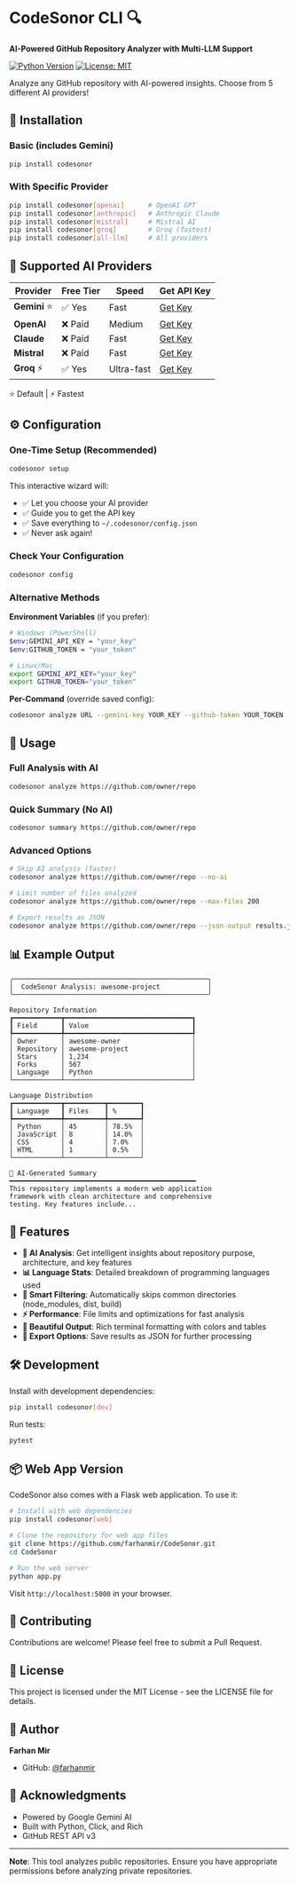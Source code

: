 # CodeSonor CLI 🔍

**AI-Powered GitHub Repository Analyzer with Multi-LLM Support**

[![Python Version](https://img.shields.io/badge/python-3.9+-blue.svg)](https://www.python.org/downloads/)
[![License: MIT](https://img.shields.io/badge/License-MIT-yellow.svg)](https://opensource.org/licenses/MIT)

Analyze any GitHub repository with AI-powered insights. Choose from 5 different AI providers!

## 🚀 Installation

### Basic (includes Gemini)
```bash
pip install codesonor
```

### With Specific Provider
```bash
pip install codesonor[openai]      # OpenAI GPT
pip install codesonor[anthropic]   # Anthropic Claude
pip install codesonor[mistral]     # Mistral AI
pip install codesonor[groq]        # Groq (fastest)
pip install codesonor[all-llm]     # All providers
```

## 🤖 Supported AI Providers

| Provider | Free Tier | Speed | Get API Key |
|----------|-----------|-------|-------------|
| **Gemini** ⭐ | ✅ Yes | Fast | [Get Key](https://aistudio.google.com/app/apikey) |
| **OpenAI** | ❌ Paid | Medium | [Get Key](https://platform.openai.com/api-keys) |
| **Claude** | ❌ Paid | Fast | [Get Key](https://console.anthropic.com/settings/keys) |
| **Mistral** | ❌ Paid | Fast | [Get Key](https://console.mistral.ai/api-keys/) |
| **Groq** ⚡ | ✅ Yes | Ultra-fast | [Get Key](https://console.groq.com/keys) |

⭐ Default | ⚡ Fastest

## ⚙️ Configuration

### One-Time Setup (Recommended)
```bash
codesonor setup
```
This interactive wizard will:
- ✅ Let you choose your AI provider
- ✅ Guide you to get the API key  
- ✅ Save everything to `~/.codesonor/config.json`
- ✅ Never ask again!

### Check Your Configuration
```bash
codesonor config
```

### Alternative Methods

**Environment Variables** (if you prefer):
```bash
# Windows (PowerShell)
$env:GEMINI_API_KEY = "your_key"
$env:GITHUB_TOKEN = "your_token"

# Linux/Mac
export GEMINI_API_KEY="your_key"
export GITHUB_TOKEN="your_token"
```

**Per-Command** (override saved config):
```bash
codesonor analyze URL --gemini-key YOUR_KEY --github-token YOUR_TOKEN
```

## 📖 Usage

### Full Analysis with AI
```bash
codesonor analyze https://github.com/owner/repo
```

### Quick Summary (No AI)
```bash
codesonor summary https://github.com/owner/repo
```

### Advanced Options
```bash
# Skip AI analysis (faster)
codesonor analyze https://github.com/owner/repo --no-ai

# Limit number of files analyzed
codesonor analyze https://github.com/owner/repo --max-files 200

# Export results as JSON
codesonor analyze https://github.com/owner/repo --json-output results.json
```

## 📊 Example Output

```
╭─────────────────────────────────────────────────╮
│  CodeSonor Analysis: awesome-project            │
╰─────────────────────────────────────────────────╯

Repository Information
┏━━━━━━━━━━━━┳━━━━━━━━━━━━━━━━━━━━━━━━━━━━━━━━┓
┃ Field      ┃ Value                          ┃
┡━━━━━━━━━━━━╇━━━━━━━━━━━━━━━━━━━━━━━━━━━━━━━━┩
│ Owner      │ awesome-owner                  │
│ Repository │ awesome-project                │
│ Stars      │ 1,234                          │
│ Forks      │ 567                            │
│ Language   │ Python                         │
└────────────┴────────────────────────────────┘

Language Distribution
┏━━━━━━━━━━━━┳━━━━━━━━━━┳━━━━━━━━┓
┃ Language   ┃ Files    ┃ %      ┃
┡━━━━━━━━━━━━╇━━━━━━━━━━╇━━━━━━━━┩
│ Python     │ 45       │ 78.5%  │
│ JavaScript │ 8        │ 14.0%  │
│ CSS        │ 4        │ 7.0%   │
│ HTML       │ 1        │ 0.5%   │
└────────────┴──────────┴────────┘

🤖 AI-Generated Summary
━━━━━━━━━━━━━━━━━━━━━━━━━━━━━━━━━━━━━━━━━━━━━━━
This repository implements a modern web application
framework with clean architecture and comprehensive
testing. Key features include...
```

## 🎯 Features

- **🤖 AI Analysis**: Get intelligent insights about repository purpose, architecture, and key features
- **📊 Language Stats**: Detailed breakdown of programming languages used
- **📁 Smart Filtering**: Automatically skips common directories (node_modules, dist, build)
- **⚡ Performance**: File limits and optimizations for fast analysis
- **🎨 Beautiful Output**: Rich terminal formatting with colors and tables
- **💾 Export Options**: Save results as JSON for further processing

## 🛠️ Development

Install with development dependencies:
```bash
pip install codesonor[dev]
```

Run tests:
```bash
pytest
```

## 📦 Web App Version

CodeSonor also comes with a Flask web application. To use it:

```bash
# Install with web dependencies
pip install codesonor[web]

# Clone the repository for web app files
git clone https://github.com/farhanmir/CodeSonor.git
cd CodeSonor

# Run the web server
python app.py
```

Visit `http://localhost:5000` in your browser.

## 🤝 Contributing

Contributions are welcome! Please feel free to submit a Pull Request.

## 📄 License

This project is licensed under the MIT License - see the LICENSE file for details.

## 👤 Author

**Farhan Mir**

- GitHub: [@farhanmir](https://github.com/farhanmir)

## 🙏 Acknowledgments

- Powered by Google Gemini AI
- Built with Python, Click, and Rich
- GitHub REST API v3

---

**Note**: This tool analyzes public repositories. Ensure you have appropriate permissions before analyzing private repositories.
